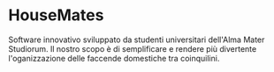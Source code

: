 # HouseMates
Software innovativo sviluppato da studenti universitari dell'Alma Mater Studiorum.
Il nostro scopo è di semplificare e rendere più divertente l'oganizzazione delle faccende domestiche tra coinquilini.
